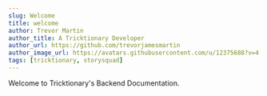 ```yaml
---
slug: Welcome
title: welcome
author: Trevor Martin
author_title: A Tricktionary Developer
author_url: https://github.com/trevorjamesmartin
author_image_url: https://avatars.githubusercontent.com/u/12375688?v=4
tags: [tricktionary, storysquad]
---
```



Welcome to Tricktionary's Backend Documentation.

